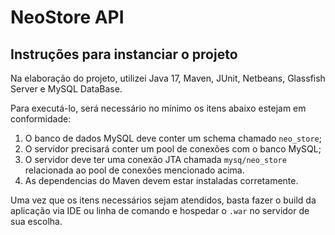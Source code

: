 # NeoStore API

## Instruções para instanciar o projeto
Na elaboração do projeto, utilizei Java 17, Maven, JUnit, Netbeans, Glassfish Server e MySQL DataBase.

Para executá-lo, será necessário no mínimo os itens abaixo estejam em conformidade:
1. O banco de dados MySQL deve conter um schema chamado `neo_store`;
2. O servidor precisará conter um pool de conexões com o banco MySQL;
3. O servidor deve ter uma conexão JTA chamada `mysq/neo_store` relacionada ao pool de conexões mencionado acima.
4. As dependencias do Maven devem estar instaladas corretamente.

Uma vez que os itens necessários sejam atendidos, basta fazer o build da aplicação via IDE ou linha de comando e hospedar o `.war` no servidor de sua escolha.